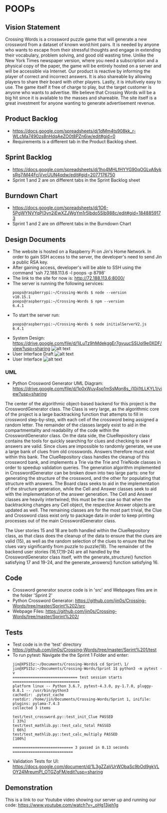 # POOPs

## Vision Statement
Crossing Words is a crossword puzzle game that will generate a new crossword from a dataset of known word:hint pairs. It is needed by anyone who wants to escape from their stressful thoughts and engage in extending their vocabulary, problem solving, and good old wasting time. Unlike the New York Times newspaper version, where you need a subscription and a physical copy of the paper, the game will be entirely hosted on a server and will be accessible via Internet. Our product is reactive by informing the player of correct and incorrect answers. It is also shareable by allowing players to share their board with other players. Lastly, it is intuitively easy to use. The game itself it free of charge to play, but the target customer is anyone who wants to advertise. We believe that Crossing Words will be a big hit since it is available to the masses and shareable. The site itself is a great investment for anyone wanting to generate advertisement revenue.

## Product Backlog
* https://docs.google.com/spreadsheets/d/1dMm4ts908kk_r-WLcMa7490zs8nHdqAeZO0t8PZn6iw/edit#gid=0
* Requirements is a different tab in the Product Backlog sheet.

## Sprint Backlog
* https://docs.google.com/spreadsheets/d/1ho4MHLfHYYG90qOGLvA9yksRg7iM44FcjVvcUUN4qdw/edit#gid=2077176750
* Sprint 1 and 2 are on different tabs in the Sprint Backlog sheet

## Burndown Chart
* https://docs.google.com/spreadsheets/d/1O6-5PgWYNVYqPI3yn2iEwXZJWgYm1r5lbdo5Slb988c/edit#gid=1848859173
* Sprint 1 and 2 are on different tabs in the Burndown Chart

## Design Documents
* The website is hosted on a Raspberry Pi on Jin's Home Network. In order to gain SSH access to the server, the developer's need to send Jin a public RSA key.
* After gaining access, developer's will be able to SSH using the command 'ssh 72.188.113.6 -l poops -p 8798'
* The link to the site for now is: http://72.188.113.6:8000/
* The server is running the following services:
    ```
    poops@raspberrypi:~/Crossing-Words $ node --version
    v10.15.1
    poops@raspberrypi:~/Crossing-Words $ npm --version
    6.4.1
    ```
* To start the server run:
    ```
    poops@raspberrypi:~/Crossing-Words $ node initialServerV2.js
    6.4.1
    ```
* System Design: https://drive.google.com/file/d/1jLuTz9hMdekggEr7gyuucSSUol9e0XDF/view?usp=sharing
![alt text](https://raw.githubusercontent.com/jin0s/Crossing-Words/master/Sprint%202/Design%20Documents/SystemDiagram.PNG)
* User Interface Draft
![alt text](https://raw.githubusercontent.com/jin0s/Crossing-Words/master/Sprint%202/Design%20Documents/UI_Diagram.jpg)
* User Interface
![alt text](https://raw.githubusercontent.com/jin0s/Crossing-Words/master/Sprint%203/Design%20Documents/GUI.PNG)
### UML
* Python Crossword Generator UML Diagram: https://drive.google.com/file/d/1p0xWuy4sp1mSsMqn8s_j10ji1tLLKYL1/view?usp=sharing

The center of the algorithmic object-based backend for this project is the CrosswordGenerator class. The Class is very large, as the algorithmic core of the project is a large backtracking function that attempts to fill in crossword step-by-step, with each cell of the crossword being assigned a random letter. The remainder of the classes largely exist to aid in the compartmentality and readability of the code within the CrosswordGenerator class. 
On the data side, the ClueRepository class contains the tools for quickly searching for clues and checking to see if answers are valid. Since clues are impossible to randomly generate, we use a large bank of clues from old crosswords. Answers therefore must exist within this bank. The ClueRepository class handles the cleanup of this crossword bank, and implements a Trie via the Trie and TrieNode classes in order to speedup validation queries. 
The generation algorithm implemented in CrosswordGenerator can be broken down into two large parts: one for generating the structure of the crossword, and the other for populating that structure with answers. The Board class seeks to aid in the implementation of the structure generation, while the Cell and Answer classes seek to aid with the implementation of the answer generation. The Cell and Answer classes are heavily intertwined; this must be the case so that when the backtracking changes any Cell object, the respective Answer objects are updated as well. 
The remaining classes are for the most part trivial, the Clue and Crossword class exist only to package data in order to keep printing processes out of the main CrosswordGenerator class.

The User stories 15 and 18 are both handled within the ClueRepository class, as that class does the cleanup of the data to ensure that the clues are valid (15), as well as the random selection of the clues to ensure that the clues vary significantly from puzzle to puzzle(18). The remainder of the backend user stories (16,17,19-24) are all handled by the CrosswordGenerator class itself, with the generate_structure() function satisfying 17 and 19-24, and the generate_answers() function satisfying 16.

## Code
* Crossword generator source code is in 'src' and Webpages files are in the folder 'Sprint 2'
* Python Crossword Generator: https://github.com/jin0s/Crossing-Words/tree/master/Sprint%202/src
* Webpage Files: https://github.com/jin0s/Crossing-Words/tree/master/Sprint%202/

## Tests
* Test code is in the 'test' directory
* https://github.com/jin0s/Crossing-Words/tree/master/Sprint%201/test
* To run pytest: Navigate the the Sprint 1 Folder and enter:
    ```
    jin@XPS15z:~/Documents/Crossing-Words$ cd Sprint\ 1/
    jin@XPS15z:~/Documents/Crossing-Words/Sprint 1$ python3 -m pytest -v
    ============================= test session starts ==============================
    platform linux -- Python 3.6.7, pytest-4.3.0, py-1.7.0, pluggy-0.8.1 -- /usr/bin/python3
    cachedir: .pytest_cache
    rootdir: /home/jin/Documents/Crossing-Words/Sprint 1, inifile:
    plugins: pylama-7.4.3
    collected 3 items                                                              

    test/test_crossword.py::test_init_Clue PASSED                            [ 33%]
    test/test_mathlib.py::test_calc_total PASSED                             [ 66%]
    test/test_mathlib.py::test_calc_multiply PASSED                          [100%]

    =========================== 3 passed in 0.13 seconds ===========================                     
    ```
* Validation Tests for UI: https://docs.google.com/document/d/1L3gZZaVUrWObaSc9bOd9gkVLOY24MreumPI_OTGZgFM/edit?usp=sharing

## Demonstration

This is a link to our Youtube video showing our server up and running our code: https://www.youtube.com/watch?v=_oHg13jeh1g
